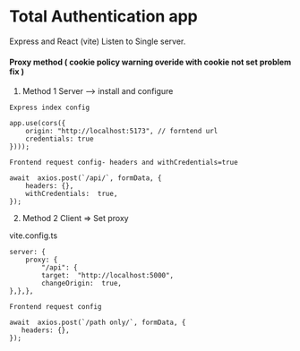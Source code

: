 # Total Authentication app

Express and React (vite) Listen to Single server.

#### **Proxy method ( cookie policy warning overide with cookie not set problem fix )**

1. Method 1 Server --> install and configure

`Express index config`

```
app.use(cors({
	origin: "http://localhost:5173", // forntend url
	credentials: true
})));
```

`Frontend request config- headers and withCredentials=true `

```
await  axios.post(`/api/`, formData, {
	headers: {},
	withCredentials:  true,
});
```

2. Method 2 Client => Set proxy

vite.config.ts

```
server: {
	proxy: {
		"/api": {
		target:  "http://localhost:5000",
		changeOrigin:  true,
},},},
```

`Frontend request config `

```
await  axios.post(`/path only/`, formData, {
   headers: {},
});
```
